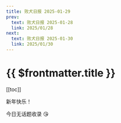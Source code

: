 ```yaml
---
title: 败犬日报 2025-01-29
prev:
  text: 败犬日报 2025-01-28
  link: 2025/01/28
next:
  text: 败犬日报 2025-01-30
  link: 2025/01/30
---
```


# {{ $frontmatter.title }}

[[toc]]

新年快乐！

今日无话题收录 :kissing_heart:
